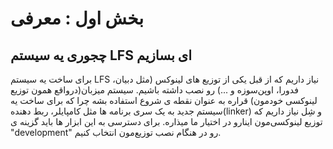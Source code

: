 # بخش اول : معرفی

## چجوری یه سیستم LFS ای بسازیم

برای ساخت یه سیستم LFS نیاز داریم که از قبل یکی از توزیع های لینوکس \(مثل دبیان، فدورا، اوپن‌سوزه و ...\) رو نصب داشته باشیم. سیستم میزبان\(درواقع همون توزیع لینوکسی خودمون\) قراره به عنوان نقطه ی شروع استفاده بشه چرا که برای ساخت یه سیستم جدید به یک سری برنامه ها مثل کامپایلر، ربط دهنده\(linker\) و شِل نیاز داریم که توزیع لینوکسی‌مون اینارو در اختیار ما میذاره. برای دسترسی به این ابزار ها باید گزینه ی "development" رو در هنگام نصب توزیع‌مون انتخاب کنیم.

